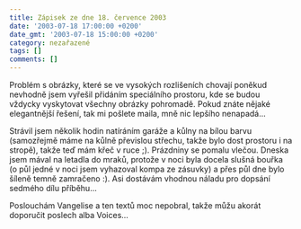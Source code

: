 ```yaml
---
title: Zápisek ze dne 18. července 2003
date: '2003-07-18 17:00:00 +0200'
date_gmt: '2003-07-18 15:00:00 +0200'
category: nezařazené
tags: []
comments: []
---
```

<p>Problém s obrázky, které se ve vysokých rozlišeních chovají poněkud nevhodně jsem vyřešil   přidáním speciálního prostoru, kde se budou vždycky vyskytovat všechny obrázky pohromadě.   Pokud znáte nějaké elegantnější řešení, tak mi pošlete maila, mně nic lepšího nenapadá...</p>
<p>Strávil jsem několik hodin natíráním garáže a kůlny na bílou barvu (samozřejmě máme   na kůlně převislou střechu, takže bylo dost prostoru i na stropě), takže teď mám křeč   v ruce ;). Prázdniny se pomalu vlečou. Dneska jsem mával na letadla do mraků, protože v noci byla   docela slušná bouřka (o půl jedné v noci jsem vyhazoval kompa ze zásuvky) a přes půl dne bylo   šíleně temně zamračeno :). Asi dostávám vhodnou náladu pro dopsání sedmého dílu příběhu...</p>
<p>Poslouchám Vangelise a ten textů moc nepobral, takže můžu akorát doporučit poslech alba Voices...</p>
